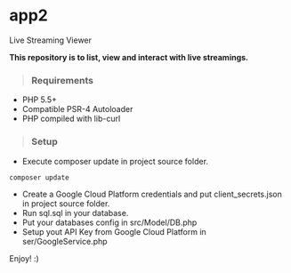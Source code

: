 # app2
Live Streaming Viewer

**This repository is to list, view and interact with live streamings.**


> ### Requirements

- PHP 5.5+
- Compatible PSR-4 Autoloader
- PHP compiled with lib-curl

> ### Setup

- Execute composer update in project source folder.

```composer
composer update
```

- Create a Google Cloud Platform credentials and put client_secrets.json in project source folder.
- Run sql.sql in your database.
- Put your databases config in src/Model/DB.php
- Setup yout API Key from Google Cloud Platform in ser/GoogleService.php


Enjoy! :)